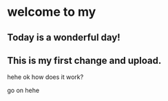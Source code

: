 # welcome to my 
## Today is a wonderful day!
## This is my first change and upload.
hehe
ok how does it work?

go on 
hehe



